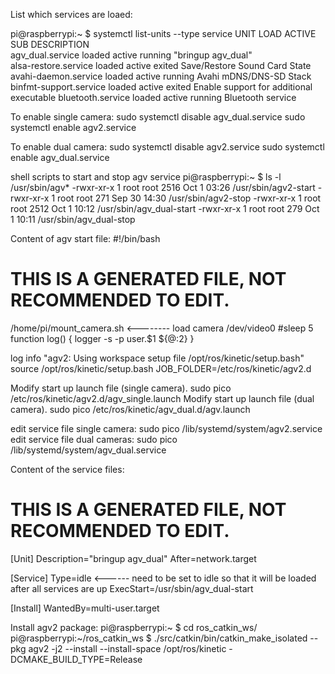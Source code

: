 List which services are loaed:

pi@raspberrypi:~ $ systemctl list-units --type service
UNIT                                                        LOAD   ACTIVE SUB     DESCRIPTION                              
agv_dual.service                                            loaded active running "bringup agv_dual"                       
alsa-restore.service                                        loaded active exited  Save/Restore Sound Card State            
avahi-daemon.service                                        loaded active running Avahi mDNS/DNS-SD Stack                  
binfmt-support.service                                      loaded active exited  Enable support for additional executable 
bluetooth.service                                           loaded active running Bluetooth service                        


To enable single camera:
sudo systemctl disable agv_dual.service
sudo systemctl enable agv2.service 

To enable dual camera:
sudo systemctl disable agv2.service 
sudo systemctl enable agv_dual.service


shell scripts to start and stop agv service
pi@raspberrypi:~ $ ls -l /usr/sbin/agv*
-rwxr-xr-x 1 root root 2516 Oct  1 03:26 /usr/sbin/agv2-start
-rwxr-xr-x 1 root root  271 Sep 30 14:30 /usr/sbin/agv2-stop
-rwxr-xr-x 1 root root 2512 Oct  1 10:12 /usr/sbin/agv_dual-start
-rwxr-xr-x 1 root root  279 Oct  1 10:11 /usr/sbin/agv_dual-stop

Content of agv start file:
#!/bin/bash
# THIS IS A GENERATED FILE, NOT RECOMMENDED TO EDIT.

/home/pi/mount_camera.sh  <-------- load camera /dev/video0
#sleep 5
function log() {
  logger -s -p user.$1 ${@:2}
}

log info "agv2: Using workspace setup file /opt/ros/kinetic/setup.bash"
source /opt/ros/kinetic/setup.bash
JOB_FOLDER=/etc/ros/kinetic/agv2.d


Modify start up launch file (single camera).
sudo pico /etc/ros/kinetic/agv2.d/agv_single.launch
Modify start up launch file (dual camera).
sudo pico /etc/ros/kinetic/agv_dual.d/agv.launch


edit service file single camera:
sudo pico /lib/systemd/system/agv2.service 
edit service file dual cameras:
sudo pico /lib/systemd/system/agv_dual.service


Content of the service files:

# THIS IS A GENERATED FILE, NOT RECOMMENDED TO EDIT.

[Unit]
Description="bringup agv_dual"
After=network.target

[Service]
Type=idle  <------ need to be set to idle so that it will be loaded after all services are up
ExecStart=/usr/sbin/agv_dual-start

[Install]
WantedBy=multi-user.target

Install agv2 package:
pi@raspberrypi:~ $ cd ros_catkin_ws/
pi@raspberrypi:~/ros_catkin_ws $ ./src/catkin/bin/catkin_make_isolated  --pkg agv2 -j2 --install --install-space /opt/ros/kinetic -DCMAKE_BUILD_TYPE=Release

